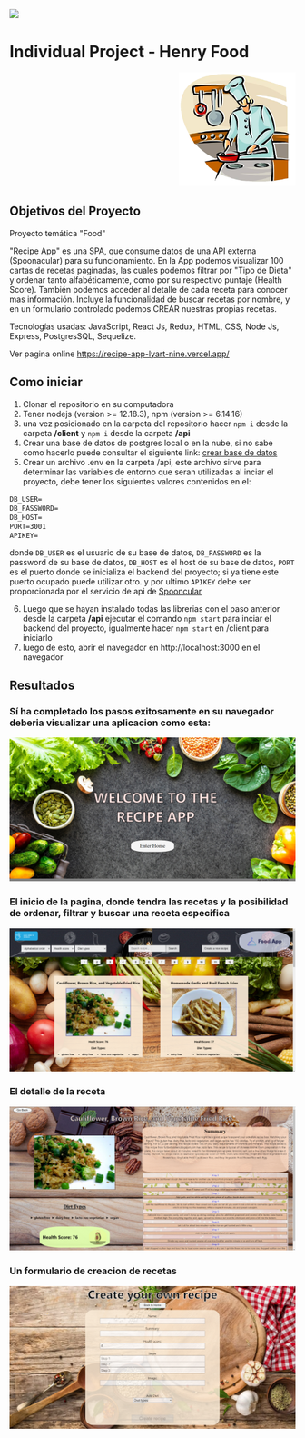 <p align='left'>
    <img src='https://static.wixstatic.com/media/85087f_0d84cbeaeb824fca8f7ff18d7c9eaafd~mv2.png/v1/fill/w_160,h_30,al_c,q_85,usm_0.66_1.00_0.01/Logo_completo_Color_1PNG.webp' />
</p>

# Individual Project - Henry Food

<p align="right">
  <img height="200" src="./cooking.png" />
</p>

## Objetivos del Proyecto

Proyecto temática "Food"

"Recipe App" es una SPA, que consume datos de una API externa (Spoonacular) para su funcionamiento.
En la App podemos visualizar 100 cartas de recetas paginadas, las cuales podemos filtrar por "Tipo de Dieta" y ordenar tanto alfabéticamente, como por su respectivo puntaje (Health Score). También podemos acceder al detalle de cada receta para conocer mas información.
Incluye la funcionalidad de buscar recetas por nombre, y en un formulario controlado podemos CREAR nuestras propias recetas.

Tecnologías usadas:
JavaScript, React Js, Redux, HTML, CSS, Node Js, Express, PostgresSQL, Sequelize.

Ver pagina online https://recipe-app-lyart-nine.vercel.app/


## Como iniciar
1. Clonar el repositorio en su computadora
2. Tener nodejs (version >= 12.18.3), npm (version >= 6.14.16)
3. una vez posicionado en la carpeta del repositorio hacer `npm i` desde la carpeta **/client** y `npm i` desde la carpeta **/api**
4. Crear una base de datos de postgres local o en la nube, si no sabe como hacerlo puede consultar el siguiente link: [crear base de datos](http://postgresql-dbms.blogspot.com/p/crear-una-base-de-datos-en-postgres-sql.html)
5. Crear un archivo .env en la carpeta /api, este archivo sirve para determinar las variables de entorno que seran utilizadas al inciar el proyecto,
debe tener los siguientes valores contenidos en el:
~~~
DB_USER=
DB_PASSWORD=
DB_HOST=
PORT=3001
APIKEY=
~~~
donde ``DB_USER`` es el usuario de su base de datos, ``DB_PASSWORD`` es la password de su base de datos, ``DB_HOST`` es el host de su base de datos,
``PORT`` es el puerto donde se inicializa el backend del proyecto; si ya tiene este puerto ocupado puede utilizar otro. y por ultimo ``APIKEY`` debe ser proporcionada por el servicio de api de [Spooncular](https://spoonacular.com/food-api)

6. Luego que se hayan instalado todas las librerias con el paso anterior desde la carpeta **/api** ejecutar el comando `npm start` para inciar el backend del proyecto, igualmente hacer ``npm start`` en /client  para iniciarlo
7. luego de esto, abrir el navegador en http://localhost:3000 en el navegador

## Resultados 
### **Sí ha completado los pasos exitosamente en su navegador deberia visualizar una aplicacion como esta:**

<img src="./imagenes/Landing.png" alt= "Landing"/>

### **El inicio de la pagina, donde tendra las recetas y la posibilidad de ordenar, filtrar y buscar una receta especifica**
<img src="./imagenes/Home.png" alt= "Home"/>

### **El detalle de la receta**
<img src="./imagenes/Detail.png" alt= "Detail"/>

### **Un formulario de creacion de recetas**
<img src="./imagenes/Creation.png" alt= "Creation"/>
